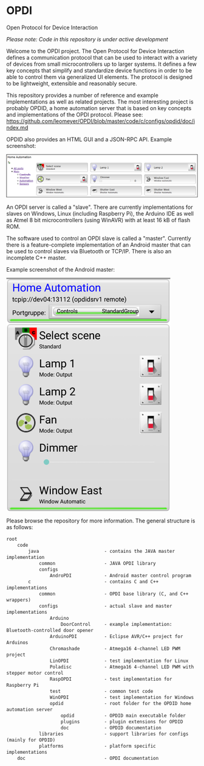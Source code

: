 OPDI
====

Open Protocol for Device Interaction

*Please note: Code in this repository is under active development*

Welcome to the OPDI project. The Open Protocol for Device Interaction defines
a communication protocol that can be used to interact with a variety of devices
from small microcontrollers up to larger systems. It defines a few key concepts
that simplify and standardize device functions in order to be able to control
them via generalized UI elements. The protocol is designed to be lightweight,
extensible and reasonably secure.

This repository provides a number of reference and example implementations as
well as related projects. The most interesting project is probably OPDID, a 
home automation server that is based on key concepts and implementations
of the OPDI protocol. Please see:
https://github.com/leomeyer/OPDI/blob/master/code/c/configs/opdid/doc/index.md

OPDID also provides an HTML GUI and a JSON-RPC API. Example screenshot:

![OPDID screenshot](doc/images/OPDID_screenshot_1.png)

An OPDI server is called a "slave". There are currently implementations for
slaves on Windows, Linux (including Raspberry Pi), the Arduino IDE as well as
Atmel 8 bit microcontrollers (using WinAVR) with at least 16 kB of flash ROM.

The software used to control an OPDI slave is called a "master". Currently there
is a feature-complete implementation of an Android master that can be used to
control slaves via Bluetooth or TCP/IP. There is also an incomplete C++ master.

Example screenshot of the Android master:

![AndroPDI screenshot](doc/images/AndroPDI_screenshot_1.png)

Please browse the repository for more information. The general structure is
as follows:

	root
		code
			java						- contains the JAVA master implementation
				common					- JAVA OPDI library
				configs
					AndroPDI			- Android master control program
			c							- contains C and C++ implementations
				common					- OPDI base library (C, and C++ wrappers)
				configs					- actual slave and master implementations
					Arduino
						DoorControl		- example implementation: Bluetooth-controlled door opener
					ArduinoPDI			- Eclipse AVR/C++ project for Arduinos
					Chromashade			- Atmega16 4-channel LED PWM project
					LinOPDI				- test implementation for Linux
					Poladisc			- Atmega16 4-channel LED PWM with stepper motor control
					RaspOPDI			- test implementation for Raspberry Pi
					test				- common test code
					WinOPDI				- test implementation for Windows
					opdid				- root folder for the OPDID home automation server
						opdid			- OPDID main executable folder
						plugins			- plugin extensions for OPDID
						doc				- OPDID documentation
				libraries				- support libraries for configs (mainly for OPDID)
				platforms				- platform specific implementations
		doc								- OPDI documentation

		